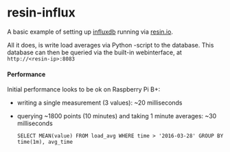 resin-influx
============

A basic example of setting up [influxdb](https://influxdata.com/time-series-platform/influxdb/) running via [resin.io](https://resin.io).

All it does, is write load averages via Python -script to the database.
This database can then be queried via the built-in webinterface, at `http://<resin-ip>:8083`


#### Performance
Initial performance looks to be ok on Raspberry Pi B+:
  - writing a single measurement (3 values): ~20 milliseconds
  - querying ~1800 points (10 minutes) and taking 1 minute averages: ~30 milliseconds

    `SELECT MEAN(value) FROM load_avg WHERE time > '2016-03-28' GROUP BY time(1m), avg_time`
